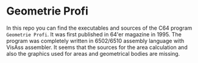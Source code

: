 # Geometrie Profi
In this repo you can find the executables and sources of the C64 program `Geometrie Profi`.
It was first published in 64'er magazine in 1995.
The program was completely written in 6502/6510 assembly language with VisAss assembler.
It seems that the sources for the area calculation and also the graphics used for areas and 
geometrical bodies are missing.
